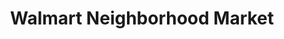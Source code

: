 ---
title: "Walmart Neighborhood Market"
url: /tampa/walmart-neighborhood-market-north-florida-avenue/
shop: Supermarkt
---